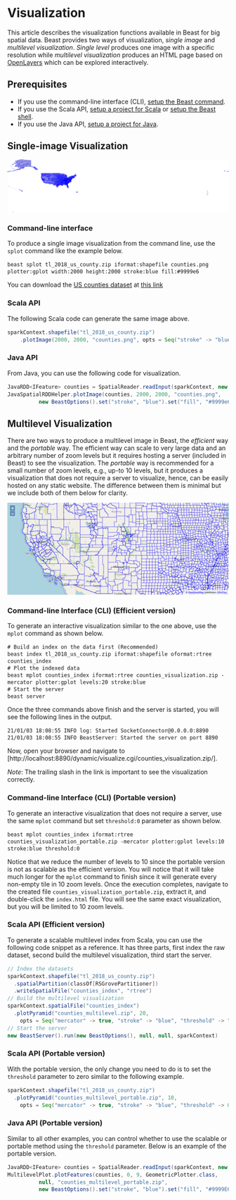 # Visualization
This article describes the visualization functions available in Beast for big spatial data.
Beast provides two ways of visualization, *single image* and *multilevel visualization*.
*Single level* produces one image with a specific resolution while 
*multilevel visualization* produces an HTML page based on [OpenLayers](https://openlayers.org/) which can be explored interactively.

## Prerequisites
- If you use the command-line interface (CLI), [setup the Beast command](beast-cmd).
- If you use the Scala API, [setup a project for Scala](dev-setup) or [setup the Beast shell](beast-shell).
- If you use the Java API, [setup a project for Java](dev-setup).

## Single-image Visualization

![Single-image visualization example](images/counties.png)

### Command-line interface
To produce a single image visualization from the command line, use the `splot` command like the example below.

```shell
beast splot tl_2018_us_county.zip iformat:shapefile counties.png plotter:gplot width:2000 height:2000 stroke:blue fill:#9999e6
```
You can download the [US counties dataset](https://star.cs.ucr.edu/?TIGER2018/COUNTY#center=38.41,-112.20&zoom=6) at [this link](ftp://ftp2.census.gov/geo/tiger/TIGER2018/COUNTY/tl_2018_us_county.zip)

### Scala API
The following Scala code can generate the same image above.
```scala
sparkContext.shapefile("tl_2018_us_county.zip")
    .plotImage(2000, 2000, "counties.png", opts = Seq("stroke" -> "blue", "fill" -> "#9999e6"))
```

### Java API
From Java, you can use the following code for visualization.
```java
JavaRDD<IFeature> counties = SpatialReader.readInput(sparkContext, new BeastOptions(), "tl_2018_us_county.zip", "shapefile");
JavaSpatialRDDHelper.plotImage(counties, 2000, 2000, "counties.png",
          new BeastOptions().set("stroke", "blue").set("fill", "#9999e6"));
```
## Multilevel Visualization
There are two ways to produce a multilevel image in Beast, the *efficient* way and the *portable* way. The efficient way can scale to very large data and an arbitrary number of zoom levels but it requires hosting a server (included in Beast) to see the visualization. The *portable* way is recommended for a small number of zoom levels, e.g., up-to 10 levels, but it produces a visualization that does not require a server to visualize, hence, can be easily hosted on any static website. The difference between them is minimal but we include both of them below for clarity.

![A screenshot of multilevel visualization example](images/multilevel.png)

### Command-line Interface (CLI) (Efficient version)
To generate an interactive visualization similar to the one above, use the `mplot` command as shown below.

```shell
# Build an index on the data first (Recommended)
beast index tl_2018_us_county.zip iformat:shapefile oformat:rtree counties_index 
# Plot the indexed data
beast mplot counties_index iformat:rtree counties_visualization.zip -mercator plotter:gplot levels:20 stroke:blue
# Start the server
beast server
```

Once the three commands above finish and the server is started, you will see the following lines in the output.
```text
21/01/03 18:08:55 INFO log: Started SocketConnector@0.0.0.0:8890
21/01/03 18:08:55 INFO BeastServer: Started the server on port 8890
```
Now, open your browser and navigate to [http://localhost:8890/dynamic/visualize.cgi/counties_visualization.zip/].

*Note*: The trailing slash in the link is important to see the visualization correctly.

### Command-line Interface (CLI) (Portable version)
To generate an interactive visualization that does not require a server, use the same `mplot` command but set `threshold:0` parameter as shown below.
```shell
beast mplot counties_index iformat:rtree counties_visualization_portable.zip -mercator plotter:gplot levels:10 stroke:blue threshold:0
```
Notice that we reduce the number of levels to 10 since the portable version is not as scalable as the efficient version.
You will notice that it will take much longer for the `mplot` command to finish since it will generate every non-empty tile in 10 zoom levels.
Once the execution completes, navigate to the created file `counties_visualization_portable.zip`, extract it, and double-click the `index.html` file.
You will see the same exact visualization, but you will be limited to 10 zoom levels.

### Scala API (Efficient version)
To generate a scalable multilevel index from Scala, you can use the following code snippet as a reference. It has three parts, first index the raw dataset, second build the multilevel visualization, third start the server.

```scala
// Index the datasets
sparkContext.shapefile("tl_2018_us_county.zip")
  .spatialPartition(classOf[RSGrovePartitioner])
  .writeSpatialFile("counties_index", "rtree")
// Build the multilevel visualization
sparkContext.spatialFile("counties_index")
  .plotPyramid("counties_multilevel.zip", 20,
    opts = Seq("mercator" -> true, "stroke" -> "blue", "threshold" -> "1m"))
// Start the server
new BeastServer().run(new BeastOptions(), null, null, sparkContext)
```

### Scala API (Portable version)
With the portable version, the only change you need to do is to set the `threshold` parameter to zero similar to the following example.
```scala
sparkContext.shapefile("tl_2018_us_county.zip")
  .plotPyramid("counties_multilevel_portable.zip", 10,
    opts = Seq("mercator" -> true, "stroke" -> "blue", "threshold" -> 0))
```

### Java API (Portable version)
Similar to all other examples, you can control whether to use the scalable or portable method using the `threshold` parameter. Below is an example of the portable version.

```java
JavaRDD<IFeature> counties = SpatialReader.readInput(sparkContext, new BeastOptions(), "tl_2018_us_county.zip", "shapefile");
MultilevelPlot.plotFeatures(counties, 0, 9, GeometricPlotter.class, 
          null, "counties_multilevel_portable.zip", 
          new BeastOptions().set("stroke", "blue").set("fill", "#9999E6").setLong("threshold", 0));
```